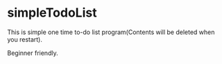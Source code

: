 # simpleTodoList
This is simple one time to-do list program(Contents will be deleted when you restart).

Beginner friendly.
